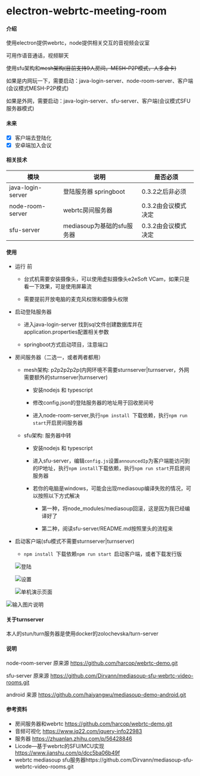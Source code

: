 # electron-webrtc-meeting-room

#### 介绍


使用electron提供webrtc，node提供相关交互的音视频会议室  

可用作语音通话，视频聊天

使用sfu架构和~~mesh架构(目前支持9人房间，MESH-P2P模式，人多会卡)~~

如果是内网玩一下，需要启动：java-login-server、node-room-server、客户端(会议模式MESH-P2P模式)

如果是外网，需要启动：java-login-server、sfu-server、客户端(会议模式SFU服务器模式)



#### 未来

 - [x] 客户端去登陆化
 - [x] 安卓端加入会议
 
#### 相关技术

 | 模块  | 说明  | 是否必须  |
|---|---|---|
| java-login-server  | 登陆服务器 springboot  | 0.3.2之后非必须  |
| node-room-server  | webrtc房间服务器  | 0.3.2由会议模式决定  |
| sfu-server  | mediasoup为基础的sfu服务器  | 0.3.2由会议模式决定  |

 
#### 使用 

 - 运行 前 
 
   - 台式机需要安装摄像头，可以使用虚拟摄像头e2eSoft VCam，如果只是看一下效果，可是使用屏幕流
   
   - 需要提前开放电脑的麦克风权限和摄像头权限
   
 - 启动登陆服务器
 
   - 进入java-login-server 找到sql文件创建数据库并在application.properties配置相关参数
   
   - springboot方式启动项目，注意端口
   
 - 房间服务器（二选一，或者两者都用）
 
     - mesh架构: p2p2p2p2p(内网环境不需要sturnserver|turnserver，外网需要额外的sturnserver|turnserver)
     
       - 安装nodejs 和 typescript
       
       - 修改config.json的登陆服务器的地址用于回收房间号
       
       - 进入node-room-server,执行`npm install `下载依赖，执行`npm run start`开启房间服务器
       
     - sfu架构: 服务器中转
     
       - 安装nodejs 和 typescript
       
       - 进入sfu-server，编辑`config.js`设置`announcedIp`为客户端能访问到的IP地址，执行`npm install`下载依赖，执行`npm run start`开启房间服务器
       
       - 若你的电脑是windows，可能会出现mediasoup编译失败的情况，可以按照以下方式解决
       
         - 第一种，将node_modules/mediasoup回滚，这是因为我已经编译好了
         
         - 第二种，阅读sfu-server/README.md按照里头的流程来
     
 - 启动客户端(sfu模式不需要sturnserver|turnserver)
 
   - `npm install `下载依赖`npm run start `启动客户端，或者下载发行版

   ![登陆](https://images.gitee.com/uploads/images/2021/0403/182506_85891f2e_1927643.png "client01.png")

   ![设置](https://images.gitee.com/uploads/images/2021/0403/182523_896244c2_1927643.png "client02.png")

   ![单机演示页面](https://images.gitee.com/uploads/images/2021/0403/182544_3fe56e5e_1927643.png "client04.png")

  ![输入图片说明](https://images.gitee.com/uploads/images/2021/0414/165352_0c82a2bc_1927643.png "QQ20210414165306.png")

#### 关于turnserver
   本人的stun/turn服务器是使用docker的zolochevska/turn-server

#### 说明

   node-room-server 原来源 https://github.com/harcop/webrtc-demo.git
   
   sfu-server 原来源 https://github.com/Dirvann/mediasoup-sfu-webrtc-video-rooms.git
   
   android 来源 https://github.com/haiyangwu/mediasoup-demo-android.git
   
#### 参考资料
 - 房间服务器和webrtc https://github.com/harcop/webrtc-demo.git
 - 音频可视化 https://www.jq22.com/jquery-info22983
 - 服务器 https://zhuanlan.zhihu.com/p/56428846
 - Licode—基于webrtc的SFU/MCU实现 https://www.jianshu.com/p/dcc5ba06b49f
 - webrtc mediasoup sfu服务器https://github.com/Dirvann/mediasoup-sfu-webrtc-video-rooms.git
